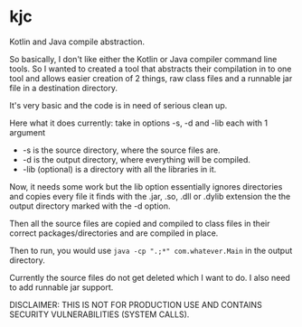 # kjc
Kotlin and Java compile abstraction.

So basically, I don't like either the Kotlin or Java compiler command line tools. So I wanted to created a tool that abstracts their compilation in to one tool and allows easier creation of 2 things, raw class files and a runnable jar file in a destination directory.

It's very basic and the code is in need of serious clean up.

Here what it does currently: take in options -s, -d and -lib each with 1 argument

* -s is the source directory, where the source files are.
* -d is the output directory, where everything will be compiled.
* -lib (optional) is a directory with all the libraries in it.

Now, it needs some work but the lib option essentially ignores directories and copies every file it finds with the .jar, .so, .dll or .dylib extension the the output directory marked with the -d option.

Then all the source files are copied and compiled to class files in their correct packages/directories and are compiled in place. 

Then to run, you would use `java -cp ".;*" com.whatever.Main` in the output directory.

Currently the source files do not get deleted which I want to do.
I also need to add runnable jar support.

DISCLAIMER: THIS IS NOT FOR PRODUCTION USE AND CONTAINS SECURITY VULNERABILITIES (SYSTEM CALLS).